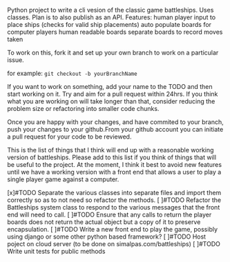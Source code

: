 Python project to write a cli vesion of the classic game battleships. Uses classes. Plan is to also publish as an API.
Features:
  human player input to place ships (checks for valid ship placements)
  auto populate boards for computer players
  human readable boards
  separate boards to record moves taken

To work on this, fork it and set up your own branch to work on a particular issue. 

for example:
`git checkout -b yourBranchName`

If you want to work on something, add your name to the TODO and then start working on it. Try and aim for a pull request within 24hrs. If you think what you are working on will take longer than that, consider reducing the problem size or refactoring into smaller code chunks.

Once you are happy with your changes, and have commited to your branch, push your changes to your github.From your github account you can initiate a pull request for your code to be reviewed.

This is the list of things that I think will end up with a reasonable working version of battleships. Please add to this list if you think of things that will be useful to the project. At the moment, I think it best to avoid new features until we have a working version with a front end that allows a user to play a single player game against a computer.

[x]#TODO Separate the various classes into separate files and import them correctly so as to not need so refactor the methods.
[ ]#TODO Refactor the Battleships system class to respond to the various messages that the front end will need to call.
[ ]#TODO Ensure that any calls to return the player boards does not return the actual object but a copy of it to preserve encapsulation.
[ ]#TODO Write a new front end to play the game, possibly using django or some other python based framework?
[ ]#TODO Host poject on cloud server (to be done on simalpas.com/battleships)
[ ]#TODO Write unit tests for public methods
